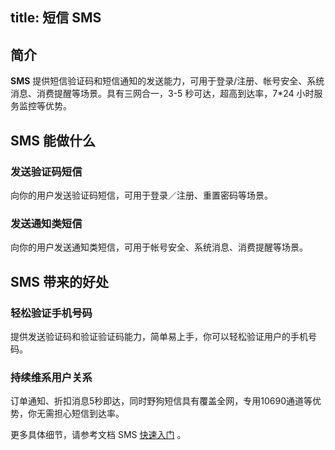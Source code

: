 
title: 短信 SMS
---
<h2 id='简介' class="article-heading top-heading">简介</h2>

**SMS** 提供短信验证码和短信通知的发送能力，可用于登录/注册、帐号安全、系统消息、消费提醒等场景。具有三网合一，3-5 秒可达，超高到达率，7*24 小时服务监控等优势。


## SMS 能做什么

### 发送验证码短信

向你的用户发送验证码短信，可用于登录／注册、重置密码等场景。

### 发送通知类短信

向你的用户发送通知类短信，可用于帐号安全、系统消息、消费提醒等场景。


## SMS 带来的好处

### 轻松验证手机号码

提供发送验证码和验证验证码能力，简单易上手，你可以轻松验证用户的手机号码。

### 持续维系用户关系

订单通知、折扣消息5秒即达，同时野狗短信具有覆盖全网，专用10690通道等优势，你无需担心短信到达率。

更多具体细节，请参考文档 SMS [快速入门](/sms/quickstart.html) 。


